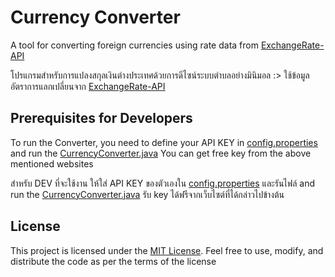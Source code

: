 
# Currency Converter

A tool for converting foreign currencies using rate data from [ExchangeRate-API](https://www.exchangerate-api.com)

โปรแกรมสำหรับการแปลงสกุลเงินต่างประเทศด้วยการดีไซน์ระบบตำบลอย่างมินิมอล :> ใช้ข้อมูลอัตราการแลกเปลี่ยนจาก [ExchangeRate-API](https://www.exchangerate-api.com)

## Prerequisites for Developers

To run the Converter, you need to define your API KEY in [config.properties](https://github.com/BLAXK3/Currency-Converter/blob/main/src/main/resources/config.properties) and run the [CurrencyConverter.java](https://github.com/BLAXK3/Currency-Converter/tree/main/src/main/java/com/github/blaxk3/converter)
You can get free key from the above mentioned websites

สำหรับ DEV ที่จะใช้งาน ให้ใส่ API KEY ของตัวเองใน [config.properties](https://github.com/BLAXK3/Currency-Converter/blob/main/src/main/resources/config.properties) และรันไฟล์ and run the [CurrencyConverter.java](https://github.com/BLAXK3/Currency-Converter/tree/main/src/main/java/com/github/blaxk3/converter)
รับ key ได้ฟรีจากเว็บไซต์ที่ได้กล่าวไปข้างต้น

## License

This project is licensed under the [MIT License](LICENSE). Feel free to use, modify, and distribute the code as per the terms of the license
